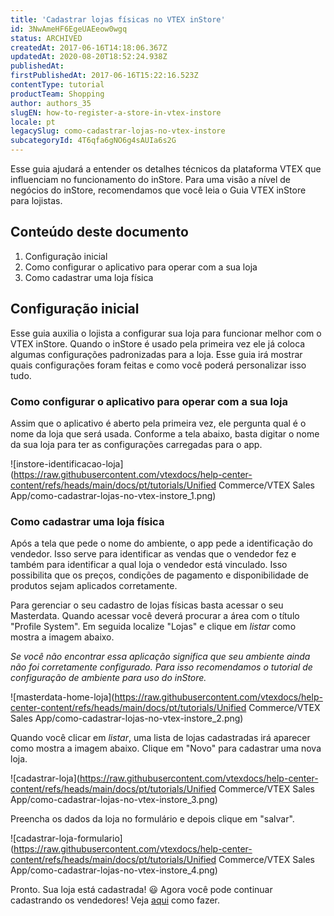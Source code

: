 ```yaml
---
title: 'Cadastrar lojas físicas no VTEX inStore'
id: 3NwAmeHF6EgeUAEeow0wgq
status: ARCHIVED
createdAt: 2017-06-16T14:18:06.367Z
updatedAt: 2020-08-20T18:52:24.938Z
publishedAt: 
firstPublishedAt: 2017-06-16T15:22:16.523Z
contentType: tutorial
productTeam: Shopping
author: authors_35
slugEN: how-to-register-a-store-in-vtex-instore
locale: pt
legacySlug: como-cadastrar-lojas-no-vtex-instore
subcategoryId: 4T6qfa6gNO6g4sAUIa6s2G
---
```


Esse guia ajudará a entender os detalhes técnicos da plataforma VTEX que influenciam no funcionamento do inStore. Para uma visão a nível de negócios do inStore, recomendamos que você leia o Guia VTEX inStore para lojistas.

## Conteúdo deste documento

1. Configuração inicial
2. Como configurar o aplicativo para operar com a sua loja
3. Como cadastrar uma loja física

## Configuração inicial
Esse guia auxilia o lojista a configurar sua loja para funcionar melhor com o VTEX inStore. Quando o inStore é usado pela primeira vez ele já coloca algumas configurações padronizadas para a loja. Esse guia irá mostrar quais configurações foram feitas e como você poderá personalizar isso tudo.

### Como configurar o aplicativo para operar com a sua loja

Assim que o aplicativo é aberto pela primeira vez, ele pergunta qual é o nome da loja que será usada. Conforme a tela abaixo, basta digitar o nome da sua loja para ter as configurações carregadas para o app.

![instore-identificacao-loja](https://raw.githubusercontent.com/vtexdocs/help-center-content/refs/heads/main/docs/pt/tutorials/Unified Commerce/VTEX Sales App/como-cadastrar-lojas-no-vtex-instore_1.png)

### Como cadastrar uma loja física

Após a tela que pede o nome do ambiente, o app pede a identificação do vendedor. Isso serve para identificar as vendas que o vendedor fez e também para identificar a qual loja o vendedor está vinculado. Isso possibilita que os preços, condições de pagamento e disponibilidade de produtos sejam aplicados corretamente.

Para gerenciar o seu cadastro de lojas físicas basta acessar o seu Masterdata. Quando acessar você deverá procurar a área com o título "Profile System". Em seguida localize "Lojas" e clique em *listar* como mostra a imagem abaixo.

*Se você não encontrar essa aplicação significa que seu ambiente ainda não foi corretamente configurado. Para isso recomendamos o tutorial de configuração de ambiente para uso do inStore.*

![masterdata-home-loja](https://raw.githubusercontent.com/vtexdocs/help-center-content/refs/heads/main/docs/pt/tutorials/Unified Commerce/VTEX Sales App/como-cadastrar-lojas-no-vtex-instore_2.png)

Quando você clicar em *listar*, uma lista de lojas cadastradas irá aparecer como mostra a imagem abaixo. Clique em "Novo" para cadastrar uma nova loja.

![cadastrar-loja](https://raw.githubusercontent.com/vtexdocs/help-center-content/refs/heads/main/docs/pt/tutorials/Unified Commerce/VTEX Sales App/como-cadastrar-lojas-no-vtex-instore_3.png)

Preencha os dados da loja no formulário e depois clique em "salvar".

![cadastrar-loja-formulario](https://raw.githubusercontent.com/vtexdocs/help-center-content/refs/heads/main/docs/pt/tutorials/Unified Commerce/VTEX Sales App/como-cadastrar-lojas-no-vtex-instore_4.png)

Pronto. Sua loja está cadastrada! 😃 Agora você pode continuar cadastrando os vendedores! Veja [aqui](/pt/tutorial/como-cadastrar-vendedores-no-vtex-instore) como fazer.
